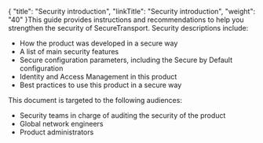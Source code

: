 {
    "title": "Security introduction",
    "linkTitle": "Security introduction",
    "weight": "40"
}This guide provides instructions and recommendations to help you strengthen the security of <span class="mc-variable axway_variables.Component_Short_Name variable">SecureTransport</span>. Security descriptions include:

-   How the product was developed in a secure way
-   A list of main security features
-   Secure configuration parameters, including the Secure by Default configuration
-   Identity and Access Management in this product
-   Best practices to use this product in a secure way

This document is targeted to the following audiences:

-   Security teams in charge of auditing the security of the product
-   Global network engineers
-   Product administrators
